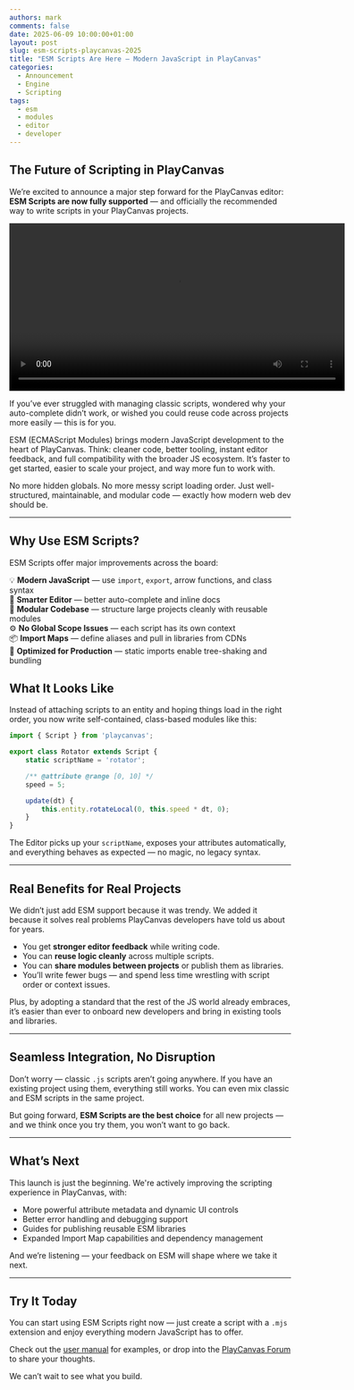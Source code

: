 ```yaml
---
authors: mark
comments: false
date: 2025-06-09 10:00:00+01:00
layout: post
slug: esm-scripts-playcanvas-2025
title: "ESM Scripts Are Here — Modern JavaScript in PlayCanvas"
categories:
  - Announcement
  - Engine
  - Scripting
tags:
  - esm
  - modules
  - editor
  - developer
---
```


## The Future of Scripting in PlayCanvas

We’re excited to announce a major step forward for the PlayCanvas editor: **ESM Scripts are now fully supported** — and officially the recommended way to write scripts in your PlayCanvas projects.

<video width="600">
  <source src="/img/pc-esm-scripts.mp4" autoPlay type="video/mp4" width="100%"/>Your browser does not support the video tag.
</video>

If you’ve ever struggled with managing classic scripts, wondered why your auto-complete didn’t work, or wished you could reuse code across projects more easily — this is for you.

ESM (ECMAScript Modules) brings modern JavaScript development to the heart of PlayCanvas. Think: cleaner code, better tooling, instant editor feedback, and full compatibility with the broader JS ecosystem. It’s faster to get started, easier to scale your project, and way more fun to work with.

No more hidden globals. No more messy script loading order. Just well-structured, maintainable, and modular code — exactly how modern web dev should be.

---

## Why Use ESM Scripts?

ESM Scripts offer major improvements across the board:

💡 **Modern JavaScript** — use `import`, `export`, arrow functions, and class syntax  
🧠 **Smarter Editor** — better auto-complete and inline docs  
🧱 **Modular Codebase** — structure large projects cleanly with reusable modules  
⚙️ **No Global Scope Issues** — each script has its own context  
📦 **Import Maps** — define aliases and pull in libraries from CDNs  
🚀 **Optimized for Production** — static imports enable tree-shaking and bundling

## What It Looks Like

Instead of attaching scripts to an entity and hoping things load in the right order, you now write self-contained, class-based modules like this:

```js
import { Script } from 'playcanvas';

export class Rotator extends Script {
    static scriptName = 'rotator';

    /** @attribute @range [0, 10] */
    speed = 5;

    update(dt) {
        this.entity.rotateLocal(0, this.speed * dt, 0);
    }
}
```

The Editor picks up your `scriptName`, exposes your attributes automatically, and everything behaves as expected — no magic, no legacy syntax.

---

## Real Benefits for Real Projects

We didn’t just add ESM support because it was trendy. We added it because it solves real problems PlayCanvas developers have told us about for years.

- You get **stronger editor feedback** while writing code.
- You can **reuse logic cleanly** across multiple scripts.
- You can **share modules between projects** or publish them as libraries.
- You’ll write fewer bugs — and spend less time wrestling with script order or context issues.

Plus, by adopting a standard that the rest of the JS world already embraces, it’s easier than ever to onboard new developers and bring in existing tools and libraries.

---

## Seamless Integration, No Disruption

Don’t worry — classic `.js` scripts aren’t going anywhere. If you have an existing project using them, everything still works. You can even mix classic and ESM scripts in the same project.

But going forward, **ESM Scripts are the best choice** for all new projects — and we think once you try them, you won’t want to go back.

---

## What’s Next

This launch is just the beginning. We're actively improving the scripting experience in PlayCanvas, with:

- More powerful attribute metadata and dynamic UI controls
- Better error handling and debugging support
- Guides for publishing reusable ESM libraries
- Expanded Import Map capabilities and dependency management

And we’re listening — your feedback on ESM will shape where we take it next.

---

## Try It Today

You can start using ESM Scripts right now — just create a script with a `.mjs` extension and enjoy everything modern JavaScript has to offer.

Check out the [user manual](https://developer.playcanvas.com/user-manual/scripting/fundamentals/esm-scripts/) for examples, or drop into the [PlayCanvas Forum](https://forum.playcanvas.com/) to share your thoughts.

We can’t wait to see what you build.

